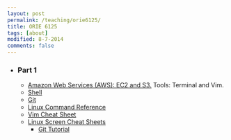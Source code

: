 ```yaml
---
layout: post
permalink: /teaching/orie6125/
title: ORIE 6125
tags: [about]
modified: 8-7-2014
comments: false
---
```


* ### Part 1
    * [Amazon Web Services (AWS): EC2 and S3.](/saul/ec2_notes.pdf) Tools: Terminal and Vim.
    * [Shell](https://www.shellscript.sh/index.html) 
    * [Git](https://www.atlassian.com/git/tutorials/atlassian-git-cheatsheet)
    * [Linux Command Reference](https://files.fosswire.com/2007/08/fwunixref.pdf)
    * [Vim Cheat Sheet](https://vim.rtorr.com/)
    * [Linux Screen Cheat Sheets](https://gist.github.com/bhurlow/3043629)
      * [Git Tutorial](https://try.github.io/levels/1/challenges/1)
